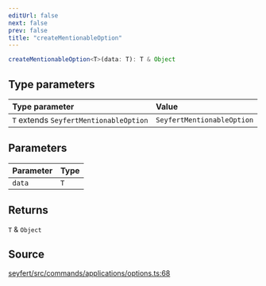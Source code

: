 ```yaml
---
editUrl: false
next: false
prev: false
title: "createMentionableOption"
---
```


```ts
createMentionableOption<T>(data: T): T & Object
```

## Type parameters

| Type parameter | Value |
| :------ | :------ |
| `T` extends `SeyfertMentionableOption` | `SeyfertMentionableOption` |

## Parameters

| Parameter | Type |
| :------ | :------ |
| `data` | `T` |

## Returns

`T` & `Object`

## Source

[seyfert/src/commands/applications/options.ts:68](https://github.com/potoland/potocuit/blob/e332d7a/src/commands/applications/options.ts#L68)
